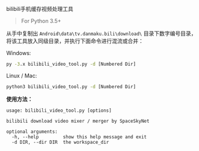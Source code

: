 bilibili手机缓存视频处理工具

> For Python 3.5+

从手中复制出 `Android\data\tv.danmaku.bili\download\` 目录下数字编号目录，将该工具放入同级目录，并执行下面命令进行混流或合并：

Windows:
```bat
py -3.x bilibili_video_tool.py -d [Numbered Dir]
```

Linux / Mac:
```bash
python3 bilibili_video_tool.py -d [Numbered Dir]
```

**使用方法：**
```
usage: bilibili_video_tool.py [options]

bilibili download video mixer / merger by SpaceSkyNet

optional arguments:
  -h, --help         show this help message and exit
  -d DIR, --dir DIR  the workspace_dir
```